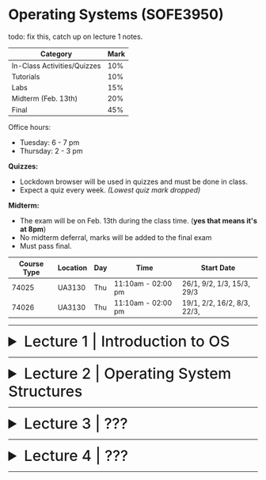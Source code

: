 # Operating Systems (SOFE3950)

todo: fix this, catch up on lecture 1 notes.

| Category                     | Mark   |
|------------------------------|--------|
| In-Class Activities/Quizzes  | 10%    |
| Tutorials                    | 10%    |
| Labs                         | 15%    |
| Midterm (Feb. 13th)          | 20%    |
| Final                        | 45%    |

Office hours:
- Tuesday: 6 - 7 pm
- Thursday: 2 - 3 pm


**Quizzes:**
- Lockdown browser will be used in quizzes and must be done in class. 
- Expect a quiz every week. *(Lowest quiz mark dropped)*

**Midterm:**
- The exam will be on Feb. 13th during the class time. (**yes that means it's at 8pm**)
- No midterm deferral, marks will be added to the final exam
- Must pass final.

|Course Type | Location | Day | Time | Start Date |
|-|-|-|-|-|
|74025 |UA3130 |Thu |11:10am - 02:00 pm| 26/1, 9/2, 1/3, 15/3, 29/3|
|74026 |UA3130 |Thu| 11:10am - 02:00 pm |19/1, 2/2, 16/2, 8/3, 22/3,|

---

<details>
  <summary style="font-size: 30px; font-weight: 500; cursor: pointer;">Lecture 1 | Introduction to OS</summary>
  
  # Introduction
*What is an Operating System?*

Acts as an intermediary b/w user of computer and computer hardware.

Operating System Goals:
- Execute user programs & make solving user problems easier
- Make computer system convenient to use
- Use computer hardware in an efficient manner.

## Computer System Hardware
![os1](../static/OS_1_1.png)

Computer system can be divided into four components:

**Hardware** – provides basic computing resources
- CPU, memory, I/O devices

**Operating system**
- Controls and coordinates the use of hardware among various applications and users

**Application programs** – define the ways in which the system resources are used to solve the computing problems of the users
- Word processors, compilers, web browsers, database systems, video games

**Users**
- People, machines, other computers

# What do Operating Systems do?

***Exploring the OSes from two viewpoints***:

**User view:**

Users prefer <ins>convenience, ease of use, and good performance.</ins> Not resource utilization.

Users of delicate systems such as workstations have dedicated resources but frequently use shared resources from servers

Handheld computers (smartphones) are resource poor, optimized for usability and battery life, and some computers have little or no user interface, such as embedded computers in devices and automobiles.

**System view:**

The OS is the program that most intimately involved with the hardware. We can view the OS as a:
- Resource allocator
  - Manages all resources
  - Decides between conflicting requests for efficient and fair
resource use
- Control program
  - Controls the execution of user programs to prevent errors and improper use of the computer
 

# Computer System Organization

Common definition:
Kernel: The one program running at all times on the computer.

And two other types of programs:
- a system program (ships with the operating system)
- an application program.

## Computer System Operation

![os2](../static/OS_1_2.png)

I/O devices and the CPU can execute concurrently. Each device controller is **in charge of a particular device type** and has a **local buffer**.

CPU moves data from/to main memory to/from local buffers, I/O moves data from the device to local buffer of controller, of which the controller informs the CPU that it has finished its operation by causing an interrupt.

The bootstrap program is typically stored in **ROM** or **EEPROM**, generally known as firmware. 

1. It initializes all aspects of the system,
2. Loads operating system kernel and starts execution
3. The kernel then starts providing services to the system and its users.
4. Some services are provided outside of the kernel, by system programs that are loaded into memory at boot time to become system processes, or system daemons that run the entire time the kernel is running.
5. The system is now running and waiting for an event to occur.

## Common Function Interrupts

OSes are **interrupt driven.**

Occurrences of events are usually signaled via interrupts by either:

The **hardware,** triggering an interrupt by sending a signal to the CPU, or, 

the **software,** triggering an interrupt by executing a **system call.**

Interrupt transfers control to the interrupt service routine generally, through the **interrupt vector**, which contains the addresses of all the service routines.

Interrupt architecture must save the address of the interrupted instruction. 

A trap or exception is a software-generated interrupt caused either by an error or a user request.

![os3](../static/OS_1_3.png)

### Interrupt Handling
OS preserves state of CPU by storing registers and program counter, and determines which kind of interrupt has occurred:

- **polling**
- **vectored** interrupt system

Separate segments of code determine what happens for each interrupt type.

### Storage Structure
**Main memory**: only large storage media that the CPU can access directly
- Random access
- Typically, volatile

**Secondary storage**: extension of main memory that provides large nonvolatile storage capacity

**Hard disks**: rigid metal or glass platters covered with magnetic recording material
- Disk surface is logically divided into tracks, which are subdivided into sectors
- The disk controller determines the logical interaction between the device and the computer

**Solid-state disks**: faster than hard disks, nonvolatile

### Storage Hierarchy

![os4](../static/OS_1_4.png)

### Caching
Copying information into faster storage system; main memory can be viewed as a cache for secondary storage

It is an important principle, that is performed at many levels in a computer (in hardware, operating system, software). Information in use copied from slower to faster storage temporarily. Faster storage (cache) checked first to determine if information is there
- If it is, information used directly from the cache (fast)
- If not, data copied to cache and used there

- Cache smaller than storage being cached
- Cache management is an important design problem
- Cache size and replacement policy

### Storage Definitions and Notation Review:
- The basic unit of computer storage is the bit.
- A byte is 8 bits, and on most computers, it is the smallest convenient chunk of storage.
- A word, which is a given computer architecture’s native unit of data. A word is made up of one or more bytes.
- Computer storage, along with most computer throughput, is generally measured and manipulated in bytes and collections of bytes.

|Name|Amount|
|-|-|
| kilobyte (KB) | 1,024 bytes (2<sup>10</sup>) |
| megabyte (MB) | 1,024<sup>2</sup> bytes (2<sup>20</sup>) |
| gigabyte (GB) | 1,024<sup>3</sup> bytes (2<sup>30</sup>) |
| terabyte (TB) | 1,024<sup>4</sup> bytes (2<sup>40</sup>) |
| petabyte (PB) | 1,024<sup>5</sup> bytes (2<sup>50</sup>) |

## I/O Structure

A general-purpose computer system consists of CPUs and multiple device controllers that are connected through a common bus. 

Each device controller is in charge of a specific type of devices. Operating systems have a device driver for each device controller to manage I/O.

Interrupt-driven I/O is good for moving small amounts of data:

1. The device driver loads the appropriate registers within the device controller.
2. The device controller determines what action to take (such as “read a character from the keyboard”).
3. The controller transfers the data from the device to its local buffer.
4. Then the device controller informs the device driver via an interrupt that it has finished its operation.
5. The device driver then returns control to the operating system

Produces <ins>high overhead</ins> when moving bulk data; DMA is used to solve this.

### Direct Memory Access (DMA) Structure

![os5](../static/OS_1_5.png)

### Single-Processor Systems:
- Most systems use a single general-purpose processor
  - Most systems have special-purpose processors as well for keyboard, disks, etc.

### Multiprocessors Systems
- Growing in use and importance
  - Also known as parallel systems, or multicore systems
  - They have two or more processors in close communication, sharing the computer resources
  - Advantages include:
    1. Increased throughput: more work done in less time
    2. Economy of scale: cost less than equivalent multiple single-processor systems
    3. Increased reliability: graceful degradation or fault tolerance

The multiple-processor systems in use today are of two types:
- Asymmetric Multiprocessing: each processor is assigned a specific task.
  - This scheme defines a boss–worker relationship. The boss processor schedules and allocates work to the worker processors.
- Symmetric Multiprocessing (SMP):
  - It is the most common
  - All processors are peers: each processor performs all tasks
  - Symmetric Multiprocessing Architecture:
 
![os161](../static/OS_1_6_1.png)
 
### Multi-Core CPUs

They are more efficient than multiple chips with single cores because on-chip communication is faster than between-chip communication.

- Uses significantly less power than multiple single-core chips
- These multicore CPUs appear to the operating system as N standard processors.
- dual-core design with two cores on the same chip

![os162](../static/OS_1_6_2.png)

### Clustered Systems

They are like multiprocessor systems, but multiple systems working together, usually sharing storage via a storage-area network (SAN)
- Provides a high-availability service which survives failures
- Asymmetric clustering has one machine in hot-standby mode
- Symmetric clustering has multiple nodes running applications, monitoring each other
- Some clusters are for high-performance computing (HPC)
- Applications must be written to use parallelization
- Some have distributed lock manager (DLM) to avoid conflicting operations

![os163](../static/OS_1_6_3.png)

# Operating System Structure

### Important Aspects of Operating Systems
- _**Multiprogramming (Batch system)**_ is needed for efficiency:
  - Single user cannot keep CPU and I/O devices busy at all times
  - Multiprogramming organizes jobs (code and data), so CPU always has one to execute
  - A subset of total jobs in system is kept in memory
  - One job selected and run via **job scheduling**
  - When it must wait (for I/O for example), OS switches to another job
 
- _**Timesharing (multitasking)**_ is a logical extension to multiprogramming in which CPU switches jobs so frequently that users can interact with each job while it is running, creating interactive computing
  - Response time should be < 1 second
  - Each user has at least one program executing in memory -> process
  - If several jobs ready to run at the same time -> CPU scheduling
  - If processes don't fit in memory, swapping moves them in and out to run
  - Virtual memory allows execution of processes that are larger than actual physical memory

## Operating System Operations

### Dual-Mode and Multi-Mode Operation
- To ensure the proper execution of the OS, we must be able to distinguish between the execution of operating-system code and user-defined code.
- Therefore, computer systems provide hardware bit to differentiate among various modes of execution.
- **Dual-mode** operation allows OS to protect itself and other system components
  - **User** mode and **kernel** mode (called _supervisor_, _system_, or _privileged_ mode)
  - **Mode bit** provided by hardware (kernel (0), user (1))
    - Provides ability to distinguish when system is running user code or kernel code
    - Some instructions designated as **privileged**, only executable in kernel mode (such as: switch mode, I/O control, timer management, and interrupt management instructions)
  - Transition from user to kernel mode:
    - _System call_ changes mode to kernel, return from call resets it to user



![os7](../static/OS_1_7.png)

The concept of modes can be extended beyond two modes:
- Increasingly CPUs support multi-mode operations
- CPU uses more than one bit to set and test the mode.

Example:

CPUs that support virtualization frequently, have a separate mode to indicate when the virtual machine manager (VMM) and the virtualization management software is in control of the system. In this mode, the VMM has more privileges than user processes but fewer than the kernel

### Transition from User to Kernel Mode
To ensure that the OS maintains control over the CPU, we use timers, which are used to prevent a user program from getting stuck in an infinite loop / process hogging resources
- Timer is set to interrupt the computer after some time period
- Keep a counter that is decremented by the physical clock.
- Operating system set the counter (it is a privileged instruction)
- When counter reaches zero, it generates an interrupt
- Set up before scheduling process to regain control or terminate program that exceeds allotted time

# Process Management

A process is a program in execution. It is a unit of work within the system.

**Program** is a _passive_ entity.

**Process** is an _active_ entity.

Process needs resources to accomplish its task
- CPU, memory, I/O, files
- Initialization data

Process termination requires reclaim of any reusable resources

Single-threaded process has one program counter specifying location of next instruction to execute
- Process executes instructions sequentially, one at a time, until completion

Multi-threaded process has one program counter per thread
- Typically, a system has many processes, some user, some operating system running concurrently on one or more CPUs
  - Concurrency by multiplexing the CPUs among the processes / threads

## Process Management Activities

The operating system is responsible for the following activities in
connection with process management:
- Scheduling processes and threads on the CPUs
- Creating and deleting both user and system processes
- Suspending and resuming processes
- Providing mechanisms for process synchronization, process communication, and deadlock handling

## Memory Management

To execute a program all (or part) of the instructions _and_ all (or part) of the data that is needed by the program must be in memory. Memory management determines what is in memory and when.
- Optimizing CPU utilization and computer response to users

This creates the need for memory management which has the following activities:
- Keeping track of which parts of memory are currently being used and by whom
- Deciding which processes (or parts of processes) and data to move into and out of memory
- Allocating and deallocating memory space as needed

## Storage Management

### Storage Management

OS provides uniform, logical view of information storage. It abstracts physical properties to a logical storage unit - file. Each medium is controlled by device (i.e., disk drive, tape drive)and varying properties include access speed, capacity, data-transfer rate, access method (sequential or random).

### File-System management
It is one of the most visible components of an operating system, and files are usually organized into directories. Access control on most systems to determine who can access what.

OS activities include:
- Creating and deleting files and directories
- Support primitives to manipulate files and directories
- Mapping files onto secondary storage
- Backup files onto stable (non-volatile) storage media

### Mass-Storage Management:
- Usually, disks used to store data that does not fit in main memory or data that must be kept for a “long” period of time
- Proper management is of central importance
- Entire speed of computer operation hinges on disk subsystem and its algorithms
- OS is responsible for the following activities:
  - Free-space management
  - Storage allocation
  - Disk scheduling
  - Some storage need not be fast
  - Tertiary storage includes optical storage (CD, DVD), magnetic tape
  - Still must be managed – by OS or applications
  - Varies between WORM (write-once, read-many-times) and RW (read-write) formats

### Caching
- Information is normally kept in main memory, when it is used, it is copied into a faster storage system (the cache) on a temporary basis.
- _Cache management_ is an important design problem.
  - Cache size and the replacement policy can result in greatly increased performance
- Main memory can be viewed as a fast cache for secondary storage
- Performance of Various Levels of Storage

![os18](../static/OS_1_8.png)

### Cache Coherency
- In a hierarchical storage structure, the same data may appear in different levels of the storage system.
- For example,
  - Migration of integer “A” from Disk to Register

![os181](../static/OS_1_8_1.png)

  - Multitasking environments must be careful to use most recent value, no matter where it is stored in the storage hierarchy
  - Multiprocessor environment must provide cache coherency in hardware such that all CPUs have the most recent value in their cache
  - Distributed environment situation even more complex
  - Several copies of a datum can be kept in different computers
  - Distributed systems must ensure that, when a replica is updated in one place, all other replicas are brought up to date on time

## I/O Systems:
- One purpose of OS is to hide peculiarities of hardware devices from the user
- The I/O subsystem consists of several components:
- Memory management of I/O including buffering (storing data temporarily while it is being transferred), caching (storing parts of data in faster storage for performance), spooling (the overlapping of output of one job with input of other jobs)
- General device-driver interface
- Drivers for specific hardware devices
- Only the device driver knows the peculiarities of the specific device to which it is assigned.

# Protection & Security

**Protection**: any mechanism for controlling access of processes or users to resources defined by the OS

**Security**: defense of the system against internal and external attacks

Huge range, including denial-of-service, worms, viruses, identity theft, theft of service
- Systems generally first distinguish among users, to determine who can do what
  - User identities (**user IDs**, security IDs) include name and associated number, one per user
  - User ID then associated with all files, processes of that user to determine access control
  - Group identifier (**group ID**) allows set of users to be defined and controls managed, then also associated with each process and file
  - **Privilege escalation** allows user to change to effective ID with more rights

# Kernel Data Structures
## Lists, Stacks, and Queues:
- An array is a simple data structure in which each element can be accessed directly.
  - For example, main memory is constructed as an array.
- A list is the most fundamental data structures in computer science.
  - The items in a list must be accessed in a particular order.
  - Linked list is the most common method for implementing the list,
  - Lists are used for constructing more powerful data structures, such as stacks and queues

![os19](../static/OS_1_9.png)

**Stack:**
- It is a sequentially ordered data structure that uses the last in, first out **(LIFO)** principle for adding and removing items

**Queue:**
- It is a sequentially ordered data structure that uses the first in, first out (FIFO) principle

## Trees:
- A _tree_ is a data structure that can be used to represent data hierarchically.
- Data values in a tree structure are linked through parent–child relationships
- In a _binary tree_, a parent may have at most two children (left child and the right child).
- A _binary search tree_ additionally requires an ordering between the parent’stwo children in which left_child <= right_child.
  - Search performance is O(n)
- An algorithm can be used to create a balanced binary search tree.
  - A tree containing **n** items has at most log<sub>2</sub>(n) levels,
  - Search performance is O(log<sub>2</sub>(n))

## Hash Functions and Maps:

A hash function takes data as its input, performs a numeric operation on this data, and returns a numeric value, of which, can then be used as an index into a table (typically an array) to quickly retrieve the data.

- Performance can be as good as O(1)
- Hash functions are used extensively in operating systems.
- Hash collision can be accommodated by having a linked list at that table location that contains all of the items with the same hash value
- A hash map, which associates (or maps) [key:value] pairs using a hash function

![os110](../static/OS_1_10.png)

## Bitmaps:
- A bitmap is a string of n binary digits that can be used to represent the status of n items.
- Example,
  - Consider the bitmap 001011101
- Resources 2, 4, 5, 6, and 8 are unavailable; resources 0, 1, 3, and 7 are available.


# Computing Environments
## Traditional Computing
- Stand-alone general purpose machines
- But blurred as most systems interconnect with others (i.e., the Internet)
- Portals provide web access to internal systems
- Network computers (thin clients) are like Web terminals
- Mobile computers interconnect via wireless networks
- Networking becoming ubiquitous – even home systems use firewalls to protect home computers from Internet attacks


## Mobile Computing
- Handheld smartphones, tablets, etc
- What is the functional difference between them and a “traditional” laptop?
- Extra feature – more OS features (GPS, gyroscope)
- Allows new types of apps like augmented reality
- Use IEEE 802.11 wireless, or cellular data networks for connectivity
- Leaders are **Apple iOS** and **Google Android**


## Distributed Computing
- Collection of separate, possibly heterogeneous, systems networked together
  - Network is a communications path, _TCP/IP_ most common
    - Local Area Network (LAN)
    - Wide Area Network (WAN)
    - Metropolitan Area Network (MAN)
    - Personal Area Network (PAN)
- Network Operating System provides features between systems across network
- Communication scheme allows systems to exchange messages
- Illusion of a single system

## Client-Server
- Many systems now servers, responding to requests generated by clients
  - Compute-server system provides an interface to client to request services (i.e., database)
    - Example: A server running a database that responds to client requests for data
  - File-server system provides interface for clients to store and retrieve files
    - Example: a web server that delivers files to clients running web browsers.

## Peer-to-Peer
- Another model of distributed system
- P2P does not distinguish clients and servers
  - Instead, all nodes are considered peers
  - May each act as client, server or both
  - Node must join P2P network
    - Registers its service with central lookup service on network, or
    - Broadcast request for service and respond to requests for service via discovery protocol
  - Examples include Napster and Gnutella, Voice over IP (VoIP) such as Skype

## Virtualization
- Allows operating systems to run as applications within other OSes
  - Vast and growing industry
- Emulation is used when the source CPU type is different from the target type (i.e. PowerPC to Intel x86)
  - Generally slowest method
  - When computer language not compiled to native code – Interpretation
- Virtualization – OS natively compiled for CPU, running guest OSes also natively compiled
  - Consider VMware running Win10 guests, each running applications, all on native Win10 host OS
  - VMM (virtual machine Manager) provides virtualization services
- Use cases involve laptops and desktops running multiple OSes for exploration or compatibility
  - Apple laptop running Mac OS X host, Windows as a guest
  - Developing apps for multiple OSes without having multiple systems
  - QA testing applications without having multiple systems
  - Executing and managing compute environments within data centers
- VMM can run natively, in which case they are also the host
  - There is no general-purpose host them like (VMware ESX and CitrixXenServer) but rather they are the host


















</details>

---

<details>
  <summary style="font-size: 30px; font-weight: 500; cursor: pointer;">Lecture 2 | Operating System Structures</summary>

# Operating System Services






# User Operating System Interface




# System Calls





# Types of System Calls




# System Programs




# Operating System Design and Implementation



# Operating System Structure




# Operating System Debugging




# Operating System Generation






# System Boot






</details>

---

<details>
  <summary style="font-size: 30px; font-weight: 500; cursor: pointer;">Lecture 3 | ???</summary>

</details>

---

<details>
  <summary style="font-size: 30px; font-weight: 500; cursor: pointer;">Lecture 4 | ???</summary>

</details>

---
